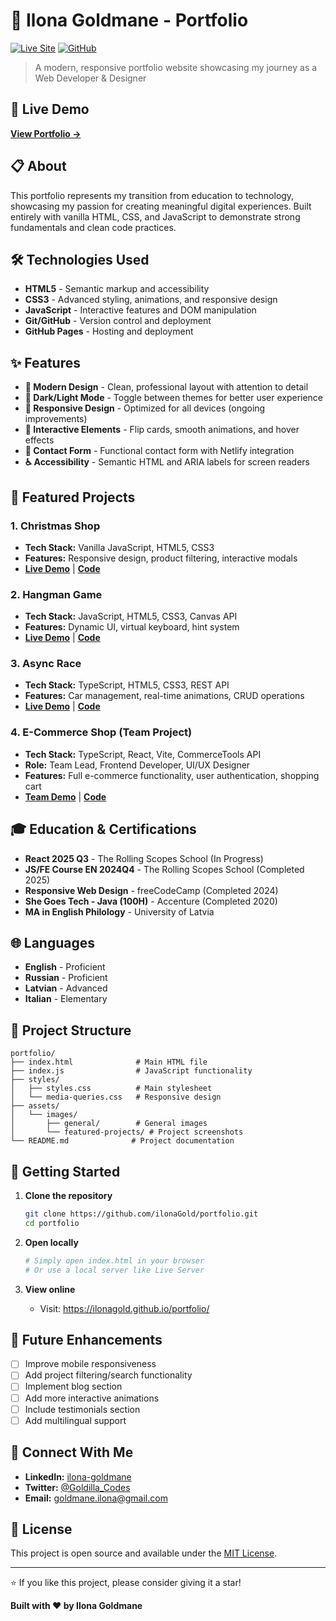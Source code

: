 # 🌟 Ilona Goldmane - Portfolio

[![Live Site](https://img.shields.io/badge/Live-Site-brightgreen)](https://ilonagold.github.io/portfolio/)
[![GitHub](https://img.shields.io/badge/GitHub-Repository-blue)](https://github.com/ilonaGold/portfolio)

> A modern, responsive portfolio website showcasing my journey as a Web Developer & Designer

## 🚀 Live Demo

**[View Portfolio →](https://ilonagold.github.io/portfolio/)**

## 📋 About

This portfolio represents my transition from education to technology, showcasing my passion for creating meaningful digital experiences. Built entirely with vanilla HTML, CSS, and JavaScript to demonstrate strong fundamentals and clean code practices.

## 🛠️ Technologies Used

- **HTML5** - Semantic markup and accessibility
- **CSS3** - Advanced styling, animations, and responsive design
- **JavaScript** - Interactive features and DOM manipulation
- **Git/GitHub** - Version control and deployment
- **GitHub Pages** - Hosting and deployment

## ✨ Features

- **🎨 Modern Design** - Clean, professional layout with attention to detail
- **🌙 Dark/Light Mode** - Toggle between themes for better user experience
- **📱 Responsive Design** - Optimized for all devices (ongoing improvements)
- **🎯 Interactive Elements** - Flip cards, smooth animations, and hover effects
- **📧 Contact Form** - Functional contact form with Netlify integration
- **♿ Accessibility** - Semantic HTML and ARIA labels for screen readers

## 🎯 Featured Projects

### 1. Christmas Shop

- **Tech Stack:** Vanilla JavaScript, HTML5, CSS3
- **Features:** Responsive design, product filtering, interactive modals
- **[Live Demo](https://ilonagold.github.io/christmas-shop/)** | **[Code](https://github.com/ilonaGold/christmas-shop)**

### 2. Hangman Game

- **Tech Stack:** JavaScript, HTML5, CSS3, Canvas API
- **Features:** Dynamic UI, virtual keyboard, hint system
- **[Live Demo](https://ilonagold.github.io/hangman-game/)** | **[Code](https://github.com/ilonaGold/hangman-game)**

### 3. Async Race

- **Tech Stack:** TypeScript, HTML5, CSS3, REST API
- **Features:** Car management, real-time animations, CRUD operations
- **[Live Demo](https://ilonagold.github.io/async-race/)** | **[Code](https://github.com/ilonaGold/async-race)**

### 4. E-Commerce Shop (Team Project)

- **Tech Stack:** TypeScript, React, Vite, CommerceTools API
- **Role:** Team Lead, Frontend Developer, UI/UX Designer
- **Features:** Full e-commerce functionality, user authentication, shopping cart
- **[Team Demo](https://red-panda-squad.netlify.app/)** | **[Code](https://github.com/ilonaGold/eCommerce)**

## 🎓 Education & Certifications

- **React 2025 Q3** - The Rolling Scopes School (In Progress)
- **JS/FE Course EN 2024Q4** - The Rolling Scopes School (Completed 2025)
- **Responsive Web Design** - freeCodeCamp (Completed 2024)
- **She Goes Tech - Java (100H)** - Accenture (Completed 2020)
- **MA in English Philology** - University of Latvia

## 🌐 Languages

- **English** - Proficient
- **Russian** - Proficient
- **Latvian** - Advanced
- **Italian** - Elementary

## 📁 Project Structure

```
portfolio/
├── index.html              # Main HTML file
├── index.js                # JavaScript functionality
├── styles/
│   ├── styles.css          # Main stylesheet
│   └── media-queries.css   # Responsive design
├── assets/
│   └── images/
│       ├── general/        # General images
│       └── featured-projects/ # Project screenshots
└── README.md              # Project documentation
```

## 🚀 Getting Started

1. **Clone the repository**

   ```bash
   git clone https://github.com/ilonaGold/portfolio.git
   cd portfolio
   ```

2. **Open locally**

   ```bash
   # Simply open index.html in your browser
   # Or use a local server like Live Server
   ```

3. **View online**
   - Visit: https://ilonagold.github.io/portfolio/

## 🔮 Future Enhancements

- [ ] Improve mobile responsiveness
- [ ] Add project filtering/search functionality
- [ ] Implement blog section
- [ ] Add more interactive animations
- [ ] Include testimonials section
- [ ] Add multilingual support

## 🤝 Connect With Me

- **LinkedIn:** [ilona-goldmane](https://www.linkedin.com/in/ilona-goldmane/)
- **Twitter:** [@Goldilla_Codes](https://twitter.com/Goldilla_Codes)
- **Email:** goldmane.ilona@gmail.com

## 📄 License

This project is open source and available under the [MIT License](LICENSE).

---

⭐ If you like this project, please consider giving it a star!

**Built with ❤️ by Ilona Goldmane**
